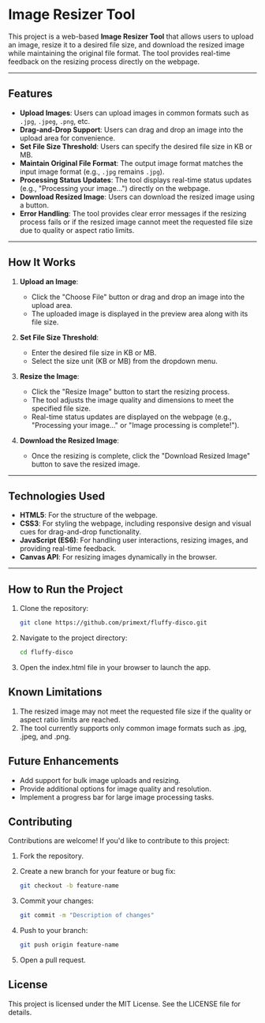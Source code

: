 # Image Resizer Tool

This project is a web-based **Image Resizer Tool** that allows users to upload an image, resize it to a desired file size, and download the resized image while maintaining the original file format. The tool provides real-time feedback on the resizing process directly on the webpage.

---

## **Features**
- **Upload Images**: Users can upload images in common formats such as `.jpg`, `.jpeg`, `.png`, etc.
- **Drag-and-Drop Support**: Users can drag and drop an image into the upload area for convenience.
- **Set File Size Threshold**: Users can specify the desired file size in KB or MB.
- **Maintain Original File Format**: The output image format matches the input image format (e.g., `.jpg` remains `.jpg`).
- **Processing Status Updates**: The tool displays real-time status updates (e.g., "Processing your image...") directly on the webpage.
- **Download Resized Image**: Users can download the resized image using a button.
- **Error Handling**: The tool provides clear error messages if the resizing process fails or if the resized image cannot meet the requested file size due to quality or aspect ratio limits.

---

## **How It Works**
1. **Upload an Image**:
   - Click the "Choose File" button or drag and drop an image into the upload area.
   - The uploaded image is displayed in the preview area along with its file size.

2. **Set File Size Threshold**:
   - Enter the desired file size in KB or MB.
   - Select the size unit (KB or MB) from the dropdown menu.

3. **Resize the Image**:
   - Click the "Resize Image" button to start the resizing process.
   - The tool adjusts the image quality and dimensions to meet the specified file size.
   - Real-time status updates are displayed on the webpage (e.g., "Processing your image..." or "Image processing is complete!").

4. **Download the Resized Image**:
   - Once the resizing is complete, click the "Download Resized Image" button to save the resized image.

---

## **Technologies Used**
- **HTML5**: For the structure of the webpage.
- **CSS3**: For styling the webpage, including responsive design and visual cues for drag-and-drop functionality.
- **JavaScript (ES6)**: For handling user interactions, resizing images, and providing real-time feedback.
- **Canvas API**: For resizing images dynamically in the browser.

---

## **How to Run the Project**
1. Clone the repository:
   ```bash
   git clone https://github.com/primext/fluffy-disco.git
   
2. Navigate to the project directory:
   ```bash
   cd fluffy-disco

3. Open the index.html file in your browser to launch the app.

## Known Limitations
1. The resized image may not meet the requested file size if the quality or aspect ratio limits are reached.
2. The tool currently supports only common image formats such as .jpg, .jpeg, and .png.

## Future Enhancements
- Add support for bulk image uploads and resizing.
- Provide additional options for image quality and resolution.
- Implement a progress bar for large image processing tasks.

## Contributing
Contributions are welcome! If you'd like to contribute to this project:

1. Fork the repository.

2. Create a new branch for your feature or bug fix:
   ```bash
   git checkout -b feature-name

3. Commit your changes:
   ```bash
   git commit -m "Description of changes"

4. Push to your branch:
   ```bash
   git push origin feature-name

5. Open a pull request.

## License
This project is licensed under the MIT License. See the LICENSE file for details.